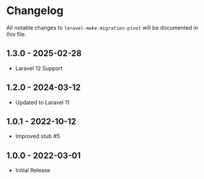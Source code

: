 # Changelog

All notable changes to `laravel-make-migration-pivot` will be documented in this file.

## 1.3.0 - 2025-02-28

- Laravel 12 Support

## 1.2.0 - 2024-03-12

- Updated to Laravel 11

## 1.0.1 - 2022-10-12

- Improved stub #5

## 1.0.0 - 2022-03-01

- Initial Release
